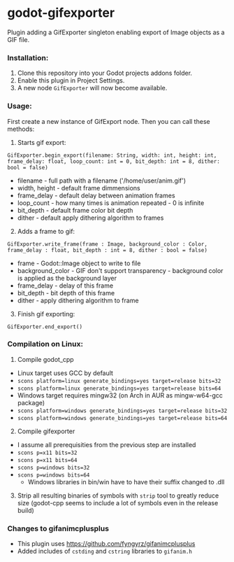 # godot-gifexporter
Plugin adding a GifExporter singleton enabling export of Image objects as a GIF file.

### Installation:
1. Clone this repository into your Godot projects addons folder.
2. Enable this plugin in Project Settings.
3. A new node `GifExporter` will now become available.

### Usage:
First create a new instance of GifExport node. Then you can call these methods:

1. Starts gif export:

`GifExporter.begin_export(filename: String, width: int, height: int, frame_delay: float, loop_count: int = 0, bit_depth: int = 8, dither: bool = false)`
- filename - full path with a filename ('/home/user/anim.gif')
- width, height - default frame dimmensions
- frame_delay - default delay between animation frames
- loop_count - how many times is animation repeated - 0 is infinite
- bit_depth - default frame color bit depth
- dither - default apply dithering algorithm to frames

2. Adds a frame to gif:

`GifExporter.write_frame(frame : Image, background_color : Color, frame_delay : float, bit_depth : int = 8, dither : bool = false)`
- frame - Godot::Image object to write to file
- background_color - GIF don't support transparency - background color is applied as the background layer
- frame_delay - delay of this frame
- bit_depth - bit depth of this frame
- dither - apply dithering algorithm to frame

3. Finish gif exporting:

`GifExporter.end_export()`

### Compilation on Linux:
1. Compile godot_cpp
  - Linux target uses GCC by default
  - `scons platform=linux generate_bindings=yes target=release bits=32`
  - `scons platform=linux generate_bindings=yes target=release bits=64`
  - Windows target requires mingw32 (on Arch in AUR as mingw-w64-gcc package)
  - `scons platform=windows generate_bindings=yes target=release bits=32`
  - `scons platform=windows generate_bindings=yes target=release bits=64`
  
2. Compile gifexporter
  - I assume all prerequisities from the previous step are installed
  - `scons p=x11 bits=32`
  - `scons p=x11 bits=64`
  - `scons p=windows bits=32`
  - `scons p=windows bits=64`
    - Windows libraries in bin/win have to have their suffix changed to .dll
  
3. Strip all resulting binaries of symbols with `strip` tool to greatly reduce size (godot-cpp seems to include a lot of symbols even in the release build)

### Changes to gifanimcplusplus
- This plugin uses https://github.com/fyngyrz/gifanimcplusplus
- Added includes of `cstding` and `cstring` libraries to `gifanim.h`

